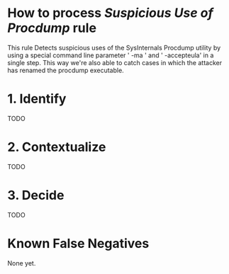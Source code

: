 # How to process *Suspicious Use of Procdump* rule
This rule Detects suspicious uses of the SysInternals Procdump utility by using a special command line parameter ' -ma ' and ' -accepteula' in a single step. This way we're also able to catch cases in which the attacker has renamed the procdump executable.

# 1. Identify
TODO

# 2. Contextualize
TODO

# 3. Decide
TODO

# Known False Negatives
None yet.
